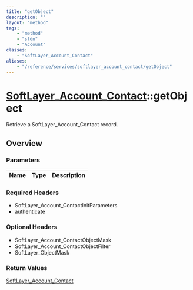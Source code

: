 ```yaml
---
title: "getObject"
description: ""
layout: "method"
tags:
    - "method"
    - "sldn"
    - "Account"
classes:
    - "SoftLayer_Account_Contact"
aliases:
    - "/reference/services/softlayer_account_contact/getObject"
---
```

# [SoftLayer_Account_Contact](/reference/services/SoftLayer_Account_Contact)::getObject

Retrieve a SoftLayer_Account_Contact record.


## Overview 


### Parameters 
|Name | Type | Description |
| --- | --- | --- |


### Required Headers
* SoftLayer_Account_ContactInitParameters
* authenticate

### Optional Headers
* SoftLayer_Account_ContactObjectMask
* SoftLayer_Account_ContactObjectFilter
* SoftLayer_ObjectMask

### Return Values
<a href='/reference/datatypes/SoftLayer_Account_Contact'>SoftLayer_Account_Contact </a>

